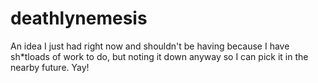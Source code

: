 deathlynemesis
==============

An idea I just had right now and shouldn't be having because I have sh*tloads of work to do, but noting it down anyway so I can pick it in the nearby future. Yay!
